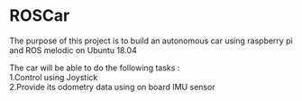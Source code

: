 # ROSCar

The purpose of this project is to build an autonomous car using raspberry pi and ROS melodic on Ubuntu 18.04

The car will be able to do the following tasks :\
                                               1.Control using Joystick\
                                               2.Provide its odometry data using on board IMU sensor
                                               
                                             
